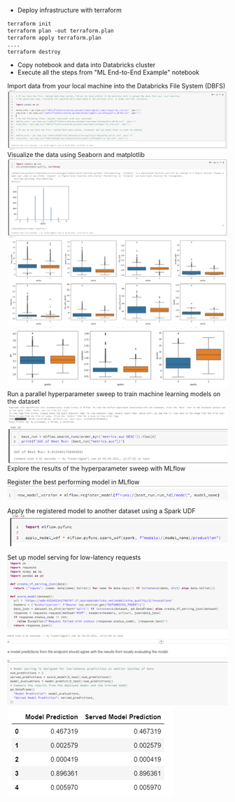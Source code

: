 * Deploy infrastructure with terraform
```
terraform init
terraform plan -out terraform.plan
terraform apply terraform.plan
....
terraform destroy
```
* Copy notebook and data into Databricks cluster
* Execute all the steps from "ML End-to-End Example" notebook

Import data from your local machine into the Databricks File System (DBFS)
![img_1.png](screenshots/img_1.png)
Visualize the data using Seaborn and matplotlib
![img.png](screenshots/img.png)
![img_2.png](screenshots/img_2.png)
![img_3.png](screenshots/img_3.png)
Run a parallel hyperparameter sweep to train machine learning models on the dataset
![img_4.png](screenshots/img_4.png)
![img_5.png](screenshots/img_5.png)
Explore the results of the hyperparameter sweep with MLflow

Register the best performing model in MLflow
![img_6.png](screenshots/img_6.png)

Apply the registered model to another dataset using a Spark UDF
![img_7.png](screenshots/img_7.png)

Set up model serving for low-latency requests
![img_8.png](screenshots/img_8.png)
![img_9.png](screenshots/img_9.png)

